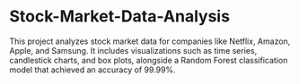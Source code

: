 # Stock-Market-Data-Analysis
This project analyzes stock market data for companies like Netflix, Amazon, Apple, and Samsung. It includes visualizations such as time series, candlestick charts, and box plots, alongside a Random Forest classification model that achieved an accuracy of 99.99%.
